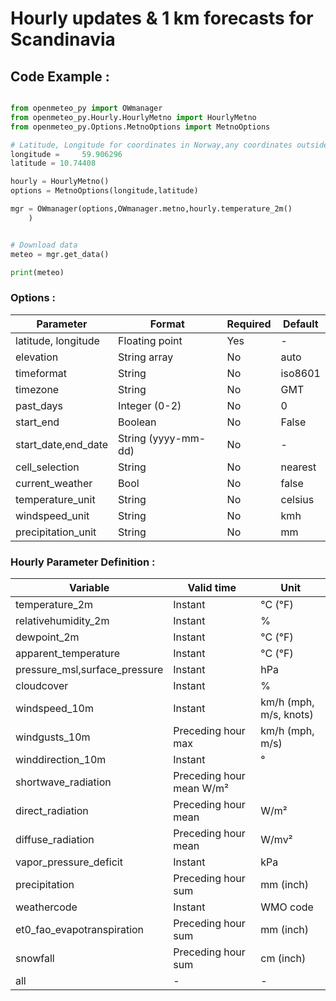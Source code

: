 # Hourly updates & 1 km forecasts for Scandinavia


## Code Example :

```python 

from openmeteo_py import OWmanager
from openmeteo_py.Hourly.HourlyMetno import HourlyMetno
from openmeteo_py.Options.MetnoOptions import MetnoOptions

# Latitude, Longitude for coordinates in Norway,any coordinates outside scandinavia will raise an error
longitude = 	59.906296
latitude = 10.74408

hourly = HourlyMetno()
options = MetnoOptions(longitude,latitude)

mgr = OWmanager(options,OWmanager.metno,hourly.temperature_2m()
    )


# Download data
meteo = mgr.get_data()

print(meteo)

```


### Options :

|Parameter	            |Format	        |Required	|Default| 
|-----|--------|--------|--------|
|latitude, longitude	    | 	Floating point	|Yes|   - |
|elevation	            |String array 		|No|          auto
|timeformat	        | 	String	        |No|          iso8601|
|timezone    |String	        |No|           	GMT|
|past_days    |Integer (0-2)	        |No|           	0|
|start_end  |Boolean|No|False|
|start_date,end_date   |String (yyyy-mm-dd)	        |No|           	-|
|cell_selection   |String	        |No|           	nearest|
|current_weather   |Bool	        |No|           	false 	|
|temperature_unit   |String	        |No|           	celsius|
|windspeed_unit   |String	        |No|           	kmh|
|precipitation_unit   |String	        |No|           	mm|

### Hourly Parameter Definition :

|Variable                |Valid time|	            Unit|
|-----|----|-----|
|temperature_2m|	            Instant	 |               °C (°F)|
|relativehumidity_2m|	        Instant	  |              %|
|dewpoint_2m	       |         Instant	 |               °C (°F)|
|apparent_temperature	|    Instant	      |          °C (°F)|
|pressure_msl,surface_pressure	         |   Instant	       |         hPa|
|cloudcover	            |    Instant	      |          %|
|windspeed_10m              | Instant           |      km/h (mph, m/s, knots)|
|windgusts_10m	      |      Preceding hour max|	    km/h (mph, m/s)|
|winddirection_10m	      |Instant|	    °|
|shortwave_radiation	 |       Preceding hour mean	    W/m²|
|direct_radiation	      |  Preceding hour mean	|    W/m²|
|diffuse_radiation	     |   Preceding hour mean	|    W/mv²|
|vapor_pressure_deficit	  |  Instant	   |             kPa|
|precipitation	            |Preceding hour sum	|    mm (inch)|
|weathercode	               | Instant	  |              WMO code|
|et0_fao_evapotranspiration|	    Preceding hour sum	      |          mm (inch)|
|snowfall|	            Preceding hour sum	 |               cm (inch)|
|all|-|-|

